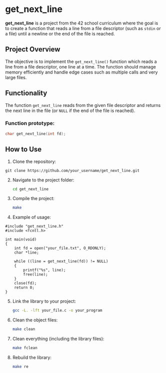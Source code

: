 # get_next_line

**get_next_line** is a project from the 42 school curriculum where the goal is to create a function that reads a line from a file descriptor (such as `stdin` or a file) until a newline or the end of the file is reached.

## Project Overview

The objective is to implement the `get_next_line()` function which reads a line from a file descriptor, one line at a time. The function should manage memory efficiently and handle edge cases such as multiple calls and very large files.

## Functionality

The function `get_next_line` reads from the given file descriptor and returns the next line in the file (or `NULL` if the end of the file is reached).

### Function prototype:
```c
char get_next_line(int fd);
```

## How to Use

1. Clone the repository:
```
git clone https://github.com/your_username/get_next_line.git
```

2. Navigate to the project folder:
   ```bash
   cd get_next_line
   ```
3. Compile the project:
      ```bash
      make
      ```
4. Example of usage:
```
#include "get_next_line.h"
#include <fcntl.h>

int main(void)
{
    int fd = open("your_file.txt", O_RDONLY);
    char *line;

    while ((line = get_next_line(fd)) != NULL)
    {
        printf("%s", line);
        free(line);
    }
    close(fd);
    return 0;
}
```
5. Link the library to your project:
      ```bash
      gcc -L. -lft your_file.c -o your_program
      ```
6. Clean the object files:
      ```bash
      make clean
      ```
7. Clean everything (including the library files):
      ```bash
      make fclean
      ```
8. Rebuild the library:
      ```bash
      make re
